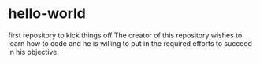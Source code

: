 # hello-world
first repository to kick things off
The creator of this repository wishes to learn how to code and he is willing to put in the required efforts to succeed in his objective.
